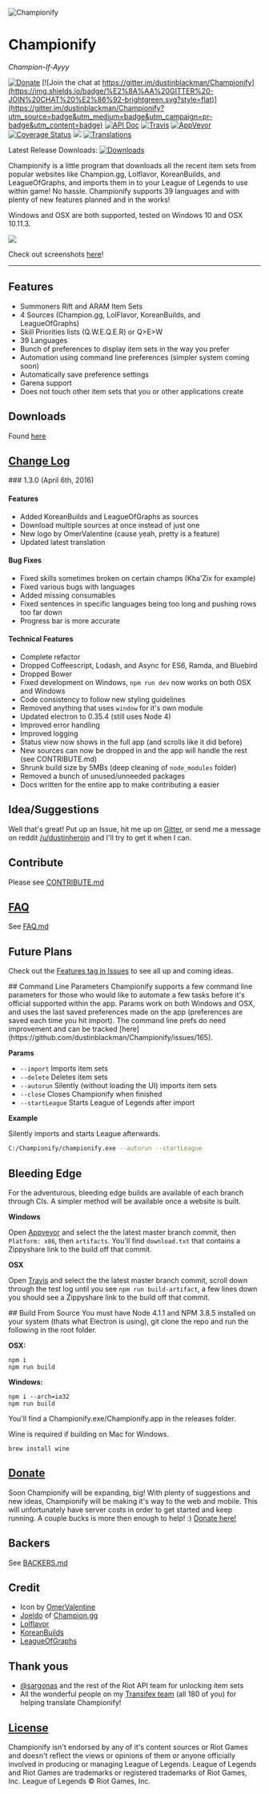 ![Championify](resources/github_banner.jpg)

# Championify

_Champion-If-Ayyy_

[![Donate](https://img.shields.io/badge/Donate-BountySource-5cb85c.svg)](https://salt.bountysource.com/teams/championify)
[![Join the chat at https://gitter.im/dustinblackman/Championify](https://img.shields.io/badge/%E2%8A%AA%20GITTER%20-JOIN%20CHAT%20%E2%86%92-brightgreen.svg?style=flat)](https://gitter.im/dustinblackman/Championify?utm_source=badge&utm_medium=badge&utm_campaign=pr-badge&utm_content=badge)
[![API Doc](https://doclets.io/dustinblackman/Championify/master.svg)](https://doclets.io/dustinblackman/Championify/master)
[![Travis](https://img.shields.io/travis/dustinblackman/Championify/master.svg)](https://travis-ci.org/dustinblackman/Championify/builds)
[![AppVeyor](https://ci.appveyor.com/api/projects/status/dt20uyoxt2skgneu/branch/master?svg=true)](https://ci.appveyor.com/project/dustinblackman/championify/branch/master)
[![Coverage Status](https://img.shields.io/coveralls/dustinblackman/Championify/master.svg)](https://coveralls.io/github/dustinblackman/Championify?branch=master)
<a href="https://zenhub.io"><img src="https://img.shields.io/badge/KanBan%20Board-Zenhub.io-blue.svg"></a>
[![Translations](https://img.shields.io/badge/Translations-Transifex-135d91.svg)](https://www.transifex.com/dustinblackman/championify)

Latest Release Downloads: [![Downloads](https://img.shields.io/github/downloads/dustinblackman/Championify/latest/total.svg)](https://github.com/dustinblackman/Championify/releases/latest)

Championify is a little program that downloads all the recent item sets from popular websites like Champion.gg, Lolflavor, KoreanBuilds, and LeagueOfGraphs, and imports them in to your League of Legends to use within game! No hassle. Championify supports 39 languages and with plenty of new features planned and in the works!

Windows and OSX are both supported, tested on Windows 10 and OSX 10.11.3.

<img src="resources/screenshots/readme_screenshot.jpg">

Check out screenshots [here](https://imgur.com/a/vgS3I)!

---

## Features
- Summoners Rift and ARAM Item Sets
- 4 Sources (Champion.gg, LolFlavor, KoreanBuilds, and LeagueOfGraphs)
- Skill Priorities lists (Q.W.E.Q.E.R) or Q>E>W
- 39 Languages
- Bunch of preferences to display item sets in the way you prefer
- Automation using command line preferences (simpler system coming soon)
- Automatically save preference settings
- Garena support
- Does not touch other item sets that you or other applications create


## Downloads
Found [here](https://github.com/dustinblackman/Championify/releases/latest)


## [Change Log](CHANGELOG.md)

<a name="1.3.0" />
### 1.3.0 (April 6th, 2016)

#### Features
- Added KoreanBuilds and LeagueOfGraphs as sources
- Download multiple sources at once instead of just one
- New logo by OmerValentine (cause yeah, pretty is a feature)
- Updated latest translation

#### Bug Fixes
- Fixed skills sometimes broken on certain champs (Kha'Zix for example)
- Fixed various bugs with languages
- Added missing consumables
- Fixed sentences in specific languages being too long and pushing rows too far down
- Progress bar is more accurate

#### Technical Features
- Complete refactor
- Dropped Coffeescript, Lodash, and Async for ES6, Ramda, and Bluebird
- Dropped Bower
- Fixed development on Windows, `npm run dev` now works on both OSX and Windows
- Code consistency to follow new styling guidelines
- Removed anything that uses `window` for it's own module
- Updated electron to 0.35.4 (still uses Node 4)
- Improved error handling
- Improved logging
- Status view now shows in the full app (and scrolls like it did before)
- New sources can now be dropped in and the app will handle the rest (see CONTRIBUTE.md)
- Shrunk build size by 5MBs (deep cleaning of `node_modules` folder)
- Removed a bunch of unused/unneeded packages
- Docs written for the entire app to make contributing a easier


## Idea/Suggestions
Well that's great! Put up an Issue, hit me up on [Gitter](https://gitter.im/dustinblackman/Championify), or send me a message on reddit [/u/dustinheroin](https://www.reddit.com/user/dustinheroin) and I'll try to get it when I can.

## Contribute
Please see [CONTRIBUTE.md](CONTRIBUTE.md)

## [FAQ](FAQ.md)
See [FAQ.md](FAQ.md)

## Future Plans
Check out the [Features tag in Issues](https://github.com/dustinblackman/Championify/labels/feature) to see all up and  coming ideas.

<a name="clp" />
## Command Line Parameters
Championify supports a few command line parameters for those who would like to automate a few tasks before it's official supported within the app. Params work on both Windows and OSX, and uses the last saved preferences made on the app (preferences are saved each time you hit import). The command line prefs do need improvement and can be tracked [here](https://github.com/dustinblackman/Championify/issues/165).

__Params__

- `--import` Imports item sets
- `--delete` Deletes item sets
- `--autorun` Silently (without loading the UI) imports item sets
- `--close` Closes Championify when finished
- `--startLeague` Starts League of Legends after import

__Example__

Silently imports and starts League afterwards.

```bash
C:/Championify/championify.exe --autorun --startLeague
```


## Bleeding Edge
For the adventurous, bleeding edge builds are available of each branch through CIs. A simpler method will be available once a website is built.

__Windows__

Open [Appveyor](https://ci.appveyor.com/project/dustinblackman/championify/branch/master) and select the the latest master branch commit, then `Platform: x86`, then `artifacts`. You'll find `download.txt` that contains a Zippyshare link to the build off that commit.

__OSX__

Open [Travis](https://travis-ci.org/dustinblackman/Championify/branches) and select the the latest master branch commit, scroll down through the test log until you see `npm run build-artifact`, a few lines down you should see a Zippyshare link to the build off that commit.


<a name="source" />
## Build From Source
You must have Node 4.1.1 and NPM 3.8.5 installed on your system (thats what Electron is using), git clone the repo and run the following in the root folder.

__OSX:__
```console
npm i
npm run build
```

__Windows:__
```console
npm i --arch=ia32
npm run build
```

You'll find a Championify.exe/Championify.app in the releases folder.

Wine is required if building on Mac for Windows.
```console
brew install wine
```

## [Donate](https://salt.bountysource.com/teams/championify)

Soon Championify will be expanding, big! With plenty of suggestions and new ideas, Championify will be making it's way to the web and mobile. This will unfortunately have server costs in order to get started and keep running. A couple bucks is more then enough to help! :) [Donate here!](https://salt.bountysource.com/teams/championify)

## Backers

See [BACKERS.md](BACKERS.md)

## Credit
- Icon by [OmerValentine](http://github.com/OmerValentine)
- [Joeldo](https://www.reddit.com/user/joeldo) of [Champion.gg](http://champion.gg)
- [Lolflavor](http://www.lolflavor.com/)
- [KoreanBuilds](http://koreanbuilds.net)
- [LeagueOfGraphs](http://www.leagueofgraphs.com/)


## Thank yous
- [@sargonas](https://github.com/sargonas) and the rest of the Riot API team for unlocking item sets
- All the wonderful people on my [Transifex team](https://www.transifex.com/dustinblackman/championify/) (all 180 of you) for helping translate Championify!


## [License](LICENSE)

Championify isn't endorsed by any of it's content sources or Riot Games and doesn't reflect the views or opinions of them or anyone officially involved in producing or managing League of Legends. League of Legends and Riot Games are trademarks or registered trademarks of Riot Games, Inc. League of Legends © Riot Games, Inc.
